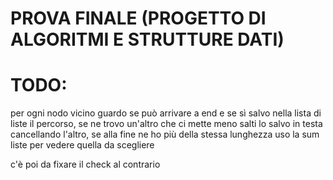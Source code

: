 # PROVA FINALE (PROGETTO DI ALGORITMI E STRUTTURE DATI)

# TODO:

per ogni nodo vicino guardo se può arrivare a end e se sì salvo nella lista di liste
il percorso, se ne trovo un'altro che ci mette meno salti lo salvo in testa cancellando l'altro, se alla fine ne ho
più della stessa lunghezza uso la sum liste per vedere quella da scegliere

c'è poi da fixare il check al contrario
